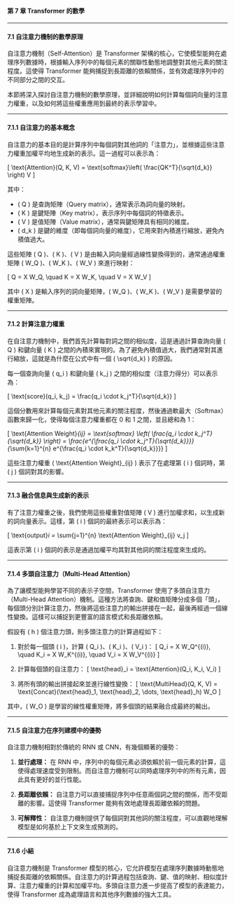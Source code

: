 #### **第 7 章 Transformer 的數學**

---

#### **7.1 自注意力機制的數學原理**

自注意力機制（Self-Attention）是 Transformer 架構的核心，它使模型能夠在處理序列數據時，根據輸入序列中的每個元素的關聯性動態地調整對其他元素的關注程度。這使得 Transformer 能夠捕捉到長距離的依賴關係，並有效處理序列中的不同部分之間的交互。

本節將深入探討自注意力機制的數學原理，並詳細說明如何計算每個詞向量的注意力權重，以及如何將這些權重應用到最終的表示學習中。

---

#### **7.1.1 自注意力的基本概念**

自注意力的基本目的是計算序列中每個詞對其他詞的「注意力」，並根據這些注意力權重加權平均地生成新的表示。這一過程可以表示為：

\[
\text{Attention}(Q, K, V) = \text{softmax}\left( \frac{QK^T}{\sqrt{d_k}} \right) V
\]

其中：
- \( Q \) 是查詢矩陣（Query matrix），通常表示為詞向量的映射。
- \( K \) 是鍵矩陣（Key matrix），表示序列中每個詞的特徵表示。
- \( V \) 是值矩陣（Value matrix），通常與鍵矩陣具有相同的維度。
- \( d_k \) 是鍵的維度（即每個詞向量的維度），它用來對內積進行縮放，避免內積值過大。

這些矩陣 \( Q \)、\( K \)、\( V \) 是由輸入詞向量經過線性變換得到的，通常通過權重矩陣 \( W_Q \)、\( W_K \)、\( W_V \) 來進行映射：

\[
Q = X W_Q, \quad K = X W_K, \quad V = X W_V
\]

其中 \( X \) 是輸入序列的詞向量矩陣，\( W_Q \)、\( W_K \)、\( W_V \) 是需要學習的權重矩陣。

---

#### **7.1.2 計算注意力權重**

在自注意力機制中，我們首先計算每對詞之間的相似度，這是通過計算查詢向量 \( Q \) 和鍵向量 \( K \) 之間的內積來實現的。為了避免內積值過大，我們通常對其進行縮放，這就是為什麼在公式中有一個 \( \sqrt{d_k} \) 的原因。

每一個查詢向量 \( q_i \) 和鍵向量 \( k_j \) 之間的相似度（注意力得分）可以表示為：

\[
\text{score}(q_i, k_j) = \frac{q_i \cdot k_j^T}{\sqrt{d_k}}
\]

這個分數用來計算每個元素對其他元素的關注程度，然後通過軟最大（Softmax）函數來歸一化，使得每個注意力權重都在 0 和 1 之間，並且總和為 1：

\[
\text{Attention Weight}_{ij} = \text{softmax} \left( \frac{q_i \cdot k_j^T}{\sqrt{d_k}} \right) = \frac{e^{\frac{q_i \cdot k_j^T}{\sqrt{d_k}}}}{\sum_{k=1}^{n} e^{\frac{q_i \cdot k_k^T}{\sqrt{d_k}}}}
\]

這些注意力權重 \( \text{Attention Weight}_{ij} \) 表示了在處理第 \( i \) 個詞時，第 \( j \) 個詞對其的影響。

---

#### **7.1.3 融合信息與生成新的表示**

有了注意力權重之後，我們使用這些權重對值矩陣 \( V \) 進行加權求和，以生成新的詞向量表示。這樣，第 \( i \) 個詞的最終表示可以表示為：

\[
\text{output}_i = \sum_{j=1}^{n} \text{Attention Weight}_{ij} v_j
\]

這表示第 \( i \) 個詞的表示是通過加權平均其對其他詞的關注程度來生成的。

---

#### **7.1.4 多頭自注意力（Multi-Head Attention）**

為了讓模型能夠學習不同的表示子空間，Transformer 使用了多頭自注意力（Multi-Head Attention）機制。這種方法將查詢、鍵和值矩陣分成多個「頭」，每個頭分別計算注意力，然後將這些注意力的輸出拼接在一起，最後再經過一個線性變換。這樣可以捕捉到更豐富的語言模式和長距離依賴。

假設有 \( h \) 個注意力頭，則多頭注意力的計算過程如下：

1. 對於每一個頭 \( i \)，計算 \( Q_i \)、\( K_i \)、\( V_i \)：
   \[
   Q_i = X W_Q^{(i)}, \quad K_i = X W_K^{(i)}, \quad V_i = X W_V^{(i)}
   \]

2. 計算每個頭的自注意力：
   \[
   \text{head}_i = \text{Attention}(Q_i, K_i, V_i)
   \]

3. 將所有頭的輸出拼接起來並進行線性變換：
   \[
   \text{MultiHead}(Q, K, V) = \text{Concat}(\text{head}_1, \text{head}_2, \dots, \text{head}_h) W_O
   \]

其中，\( W_O \) 是學習的線性權重矩陣，將多個頭的結果融合成最終的輸出。

---

#### **7.1.5 自注意力在序列建模中的優勢**

自注意力機制相對於傳統的 RNN 或 CNN，有幾個顯著的優勢：
1. **並行處理：** 在 RNN 中，序列中的每個元素必須依賴於前一個元素的計算，這使得處理速度受到限制。而自注意力機制可以同時處理序列中的所有元素，因此具有更好的並行性能。
   
2. **長距離依賴：** 自注意力可以直接捕捉序列中任意兩個詞之間的關係，而不受距離的影響。這使得 Transformer 能夠有效地處理長距離依賴的問題。

3. **可解釋性：** 自注意力機制提供了每個詞對其他詞的關注程度，可以直觀地理解模型是如何基於上下文來生成預測的。

---

#### **7.1.6 小結**

自注意力機制是 Transformer 模型的核心，它允許模型在處理序列數據時動態地捕捉長距離的依賴關係。自注意力的計算過程包括查詢、鍵、值的映射、相似度計算、注意力權重的計算和加權平均。多頭自注意力進一步提高了模型的表達能力，使得 Transformer 成為處理語言和其他序列數據的強大工具。